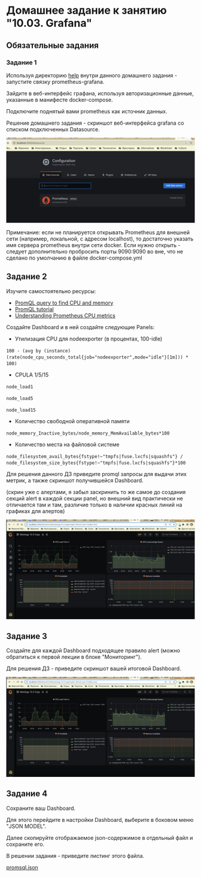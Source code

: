 # Домашнее задание к занятию "10.03. Grafana"

## Обязательные задания

### Задание 1
Используя директорию [help](./help) внутри данного домашнего задания - запустите связку prometheus-grafana.

Зайдите в веб-интерфейс графана, используя авторизационные данные, указанные в манифесте docker-compose.

Подключите поднятый вами prometheus как источник данных.

Решение домашнего задания - скриншот веб-интерфейса grafana со списком подключенных Datasource.

![img.png](img.png)

Примечание: если не планируется открывать Prometheus для внешней сети (например, локальной, с адресом localhost), то достаточно указать имя сервера prometheus внутри сети docker. Если нужно открыть - следует дополнительно пробросить порты 9090:9090 во вне, что не сделано по умолчанию в файле docker-compose.yml

## Задание 2
Изучите самостоятельно ресурсы:
- [PromQL query to find CPU and memory](https://stackoverflow.com/questions/62770744/promql-query-to-find-cpu-and-memory-used-for-the-last-week)
- [PromQL tutorial](https://valyala.medium.com/promql-tutorial-for-beginners-9ab455142085)
- [Understanding Prometheus CPU metrics](https://www.robustperception.io/understanding-machine-cpu-usage)

Создайте Dashboard и в ней создайте следующие Panels:
- Утилизация CPU для nodeexporter (в процентах, 100-idle)

`100 - (avg by (instance) (rate(node_cpu_seconds_total{job="nodeexporter",mode="idle"}[1m])) * 100)`

- CPULA 1/5/15

`node_load1`

`node_load5`

`node_load15`

- Количество свободной оперативной памяти

`node_memory_Inactive_bytes/node_memory_MemAvailable_bytes*100`

- Количество места на файловой системе

`node_filesystem_avail_bytes{fstype!~"tmpfs|fuse.lxcfs|squashfs"} / node_filesystem_size_bytes{fstype!~"tmpfs|fuse.lxcfs|squashfs"}*100`

Для решения данного ДЗ приведите promql запросы для выдачи этих метрик, а также скриншот получившейся Dashboard.

(скрин уже с алертами, я забыл заскринить то же самое до создания секций alert в каждой секции panel, но внешний вид практически не отличается там и там, различие только в наличии красных линий на графиках для алертов)

![img_1.png](img_1.png)

## Задание 3
Создайте для каждой Dashboard подходящее правило alert (можно обратиться к первой лекции в блоке "Мониторинг").

Для решения ДЗ - приведите скриншот вашей итоговой Dashboard.

![img_1.png](img_1.png)

## Задание 4
Сохраните ваш Dashboard.

Для этого перейдите в настройки Dashboard, выберите в боковом меню "JSON MODEL".

Далее скопируйте отображаемое json-содержимое в отдельный файл и сохраните его.

В решении задания - приведите листинг этого файла.

[promsql.json](promql.json)



